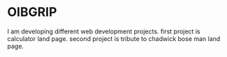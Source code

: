 # OIBGRIP
I am developing different web development projects.
first project is calculator land page.
second project is tribute to chadwick bose man land page.
